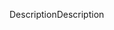 <span data-ttu-id="65fc6-101">Description</span><span class="sxs-lookup"><span data-stu-id="65fc6-101">Description</span></span>
